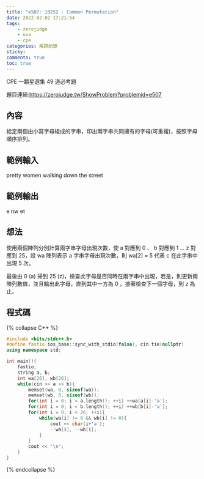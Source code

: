 ```yaml
---
title: "e507: 10252 - Common Permutation"
date: 2022-02-02 17:21:54
tags:
    - zerojudge
    - uva
    - cpe
categories: 解題紀錄
sticky: 
comments: true
toc: true
---
```

CPE 一顆星選集 49 道必考題
<!--more-->
題目連結:https://zerojudge.tw/ShowProblem?problemid=e507
## 內容
給定兩個由小寫字母組成的字串，印出兩字串共同擁有的字母(可重複)，按照字母順序排列。
## 範例輸入
pretty
women
walking
down
the
street
## 範例輸出
e
nw
et
## 想法
使用兩個陣列分別計算兩字串字母出現次數，使 a 對應到 0 、 b 對應到 1 ... z 對應到 25，設 wa 陣列表示 a 字串字母出現次數，則 wa[2] = 5 代表 c 在此字串中出現 5 次。

最後由 0 (a) 掃到 25 (z)，檢查此字母是否同時在兩字串中出現，若是，則更新兩陣列數值，並且輸出此字母，直到其中一方為 0 ，接著檢查下一個字母，到 z 為止。
## 程式碼
{% collapse C++ %}
```cpp
#include <bits/stdc++.h>
#define fastio ios_base::sync_with_stdio(false), cin.tie(nullptr)
using namespace std;

int main(){
    fastio;
    string a, b;
    int wa[26], wb[26];
    while(cin >> a >> b){
        memset(wa, 0, sizeof(wa));
        memset(wb, 0, sizeof(wb));
        for(int i = 0; i < a.length(); ++i) ++wa[a[i]-'a'];
        for(int i = 0; i < b.length(); ++i) ++wb[b[i]-'a'];
        for(int i = 0; i < 26; ++i){
            while(wa[i] != 0 && wb[i] != 0){
                cout << char(i+'a');
                --wa[i], --wb[i];
            }
        }
        cout << "\n";
    }
}
```
{% endcollapse %}